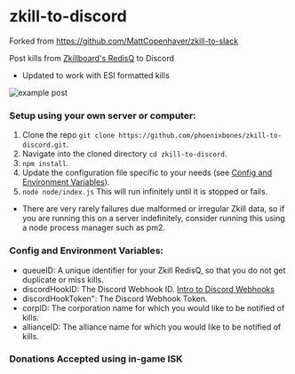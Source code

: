 # zkill-to-discord
Forked from https://github.com/MattCopenhaver/zkill-to-slack

Post kills from [Zkillboard's RedisQ](https://github.com/zKillboard/RedisQ) to Discord
* Updated to work with ESI formatted kills

![example post](https://github.com/phoenixbones/zkill-to-discord/blob/master/zkill-to-discord.PNG)

### Setup using your own server or computer:

1. Clone the repo `git clone https://github.com/phoenixbones/zkill-to-discord.git`.
2. Navigate into the cloned directory `cd zkill-to-discord`.
3. `npm install`.
4. Update the configuration file specific to your needs (see [Config and Environment Variables](#config-and-environment-variables)).
5. `node node/index.js` This will run infinitely until it is stopped or fails.  
  * There are very rarely failures due malformed or irregular Zkill data, so if you are running this on a server indefinitely, consider running this using a node process manager such as pm2.

### Config and Environment Variables:
* queueID: A unique identifier for your Zkill RedisQ, so that you do not get duplicate or miss kills.
* discordHookID: The Discord Webhook ID. [Intro to Discord Webhooks](https://support.discordapp.com/hc/en-us/articles/228383668)
* discordHookToken": The Discord Webhook Token.
* corpID: The corporation name for which you would like to be notified of kills.
* allianceID: The alliance name for which you would like to be notified of kills.

### Donations Accepted using in-game ISK
